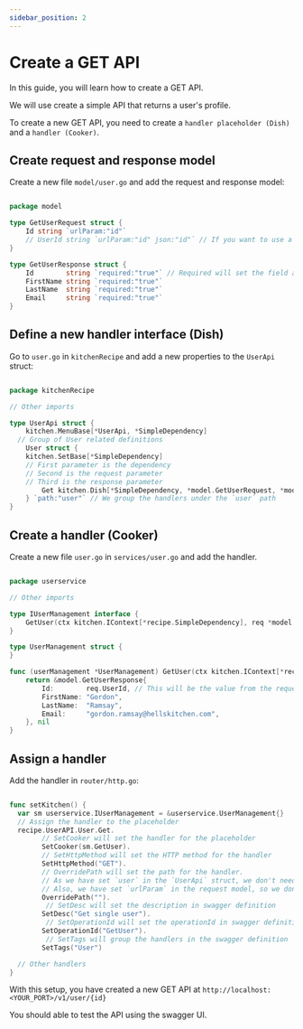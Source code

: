```yaml
---
sidebar_position: 2
---
```


# Create a GET API

In this guide, you will learn how to create a GET API.

We will use create a simple API that returns a user's profile.

To create a new GET API, you need to create a `handler placeholder (Dish)` and a `handler (Cooker)`.

## Create request and response model

Create a new file `model/user.go` and add the request and response model:

```go

package model

type GetUserRequest struct {
	Id string `urlParam:"id"`
	// UserId string `urlParam:"id" json:"id"` // If you want to use a different name for the URL parameter
}

type GetUserResponse struct {
	Id        string `required:"true"` // Required will set the field as required in the swagger definition
	FirstName string `required:"true"`
	LastName  string `required:"true"`
	Email     string `required:"true"`
}

```

## Define a new handler interface (Dish)

Go to `user.go` in `kitchenRecipe` and add a new properties to the `UserApi` struct:

```go

package kitchenRecipe

// Other imports

type UserApi struct {
	kitchen.MenuBase[*UserApi, *SimpleDependency]
  // Group of User related definitions
	User struct {
    kitchen.SetBase[*SimpleDependency]
    // First parameter is the dependency
    // Second is the request parameter
    // Third is the response parameter
		Get kitchen.Dish[*SimpleDependency, *model.GetUserRequest, *model.GetUserResponse]
	} `path:"user"` // We group the handlers under the `user` path
}

```

## Create a handler (Cooker)

Create a new file `user.go` in `services/user.go` and add the handler.

```go

package userservice

// Other imports

type IUserManagement interface {
	GetUser(ctx kitchen.IContext[*recipe.SimpleDependency], req *model.GetUserRequest) (*model.GetUserResponse, error)
}

type UserManagement struct {
}

func (userManagement *UserManagement) GetUser(ctx kitchen.IContext[*recipe.SimpleDependency], req *model.GetUserRequest) (*model.GetUserResponse, error) {
	return &model.GetUserResponse{
		Id:        req.UserId, // This will be the value from the request
		FirstName: "Gordon",
		LastName:  "Ramsay",
		Email:     "gordon.ramsay@hellskitchen.com",
	}, nil
}

```

## Assign a handler

Add the handler in `router/http.go`:

```go

func setKitchen() {
  var sm userservice.IUserManagement = &userservice.UserManagement{}
  // Assign the handler to the placeholder
  recipe.UserAPI.User.Get.
		// SetCooker will set the handler for the placeholder
		SetCooker(sm.GetUser).
		// SetHttpMethod will set the HTTP method for the handler
		SetHttpMethod("GET").
		// OverridePath will set the path for the handler.
		// As we have set `user` in the `UserApi` struct, we don't need to set the path here
		// Also, we have set `urlParam` in the request model, so we don't need to set the {id} here
		OverridePath("").
		 // SetDesc will set the description in swagger definition
		SetDesc("Get single user").
		 // SetOperationId will set the operationId in swagger definition
		SetOperationId("GetUser").
		 // SetTags will group the handlers in the swagger definition
		SetTags("User")

  // Other handlers
}

```

With this setup, you have created a new GET API at `http://localhost:<YOUR_PORT>/v1/user/{id}`

You should able to test the API using the swagger UI.
